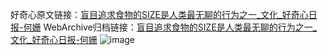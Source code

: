 好奇心原文链接：[盲目追求食物的SIZE是人类最无聊的行为之一_文化_好奇心日报-何姗](https://www.qdaily.com/articles/7867.html)
WebArchive归档链接：[盲目追求食物的SIZE是人类最无聊的行为之一_文化_好奇心日报-何姗](http://web.archive.org/web/20190623173018/https://www.qdaily.com/articles/7867.html)
![image](http://ww3.sinaimg.cn/large/007d5XDply1g3x4086kecj30u0349hdt)
